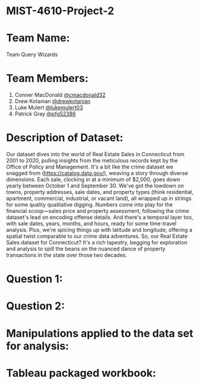 # MIST-4610-Project-2

# Team Name:
Team Query Wizards

# Team Members:
1. Conner MacDonald [@cmacdonald32](https://github.com/cmacdonald32)
2. Drew Kotanian [@drewkotanian](https://github.com/drewkotanian)
3. Luke Mulert [@lukemulert03](https://github.com/lukemulert03)
4. Patrick Gray [@pfg52386](https://github.com/pfg52386)

# Description of Dataset:
Our dataset dives into the world of Real Estate Sales in Connecticut from 2001 to 2020, pulling insights from the meticulous records kept by the Office of Policy and Management. It's a bit like the crime dataset we snagged from (https://catalog.data.gov/), weaving a story through diverse dimensions. Each sale, clocking in at a minimum of $2,000, goes down yearly between October 1 and September 30. We've got the lowdown on towns, property addresses, sale dates, and property types (think residential, apartment, commercial, industrial, or vacant land), all wrapped up in strings for some quality qualitative digging. Numbers come into play for the financial scoop—sales price and property assessment, following the crime dataset's lead on encoding offense details. And there's a temporal layer too, with sale dates, years, months, and hours, ready for some time-travel analysis. Plus, we're spicing things up with latitude and longitude, offering a spatial twist comparable to our crime data adventures. So, our Real Estate Sales dataset for Connecticut? It's a rich tapestry, begging for exploration and analysis to spill the beans on the nuanced dance of property transactions in the state over those two decades.

# Question 1:

# Question 2:

#  Manipulations applied to the data set for analysis:

# Tableau packaged workbook:

